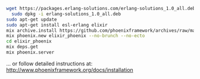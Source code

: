 

```bash
wget https://packages.erlang-solutions.com/erlang-solutions_1.0_all.deb && \
  sudo dpkg -i erlang-solutions_1.0_all.deb
sudo apt-get update
sudo apt-get install esl-erlang elixir
mix archive.install https://github.com/phoenixframework/archives/raw/master/phoenix_new.ez
mix phoenix.new elixir_phoenix --no-brunch --no-ecto
cd elixir_phoenix
mix deps.get
mix phoenix.server
```

... or follow detailed instructions at: http://www.phoenixframework.org/docs/installation
